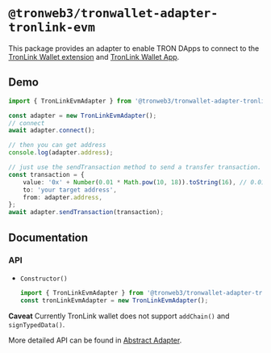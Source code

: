 # `@tronweb3/tronwallet-adapter-tronlink-evm`

This package provides an adapter to enable TRON DApps to connect to the [TronLink Wallet extension]() and [TronLink Wallet App](https://tronlink.org/).

## Demo

```typescript
import { TronLinkEvmAdapter } from '@tronweb3/tronwallet-adapter-tronlink-evm';

const adapter = new TronLinkEvmAdapter();
// connect
await adapter.connect();

// then you can get address
console.log(adapter.address);

// just use the sendTransaction method to send a transfer transaction.
const transaction = {
    value: '0x' + Number(0.01 * Math.pow(10, 18)).toString(16), // 0.01 is 0.01ETH
    to: 'your target address',
    from: adapter.address,
};
await adapter.sendTransaction(transaction);
```

## Documentation

### API

-   `Constructor()`

    ```typescript
    import { TronLinkEvmAdapter } from '@tronweb3/tronwallet-adapter-tronlink-evm';
    const tronLinkEvmAdapter = new TronLinkEvmAdapter();
    ```

**Caveat** Currently TronLink wallet does not support `addChain()` and `signTypedData()`.

More detailed API can be found in [Abstract Adapter](https://github.com/tronprotocol/tronwallet-adapter/blob/main/packages/adapters/abstract-adapter-evm/README.md).
